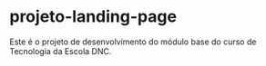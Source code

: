 # projeto-landing-page
Este é o projeto de desenvolvimento do módulo base do curso de Tecnologia da Escola DNC.
